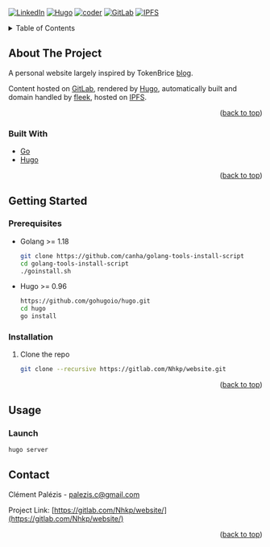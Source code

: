 <div id="top"></div>

[![LinkedIn][linkedin-shield]][linkedin-url]
[![Hugo][hugo-shield]][hugo-url]
[![coder][coder-shield]][coder-url]
[![GitLab][gitlab-shield]][gitlab-url]
[![IPFS][IPFS-shield]][IPFS-url]

<!-- TABLE OF CONTENTS -->
<details>
  <summary>Table of Contents</summary>
  <ol>
    <li>
      <a href="#about-the-project">About The Project</a>
      <ul>
        <li><a href="#built-with">Built With</a></li>
      </ul>
    </li>
    <li>
      <a href="#getting-started">Getting Started</a>
      <ul>
        <li><a href="#prerequisites">Prerequisites</a></li>
        <li><a href="#installation">Installation</a></li>
      </ul>
    </li>
    <li><a href="#usage">Usage</a></li>
    <li><a href="#contact">Contact</a></li>
  </ol>
</details>



<!-- ABOUT THE PROJECT -->
## About The Project

A personal website largely inspired by TokenBrice [blog](https://tokenbrice.xyz/f).

Content hosted on [GitLab](https://gitlab.com/Nhkp/website/), rendered by [Hugo](https://gohugo.io/), automatically built and domain handled by [fleek](https://fleek.co/), hosted on [IPFS](https://ipfs.io/).


<p align="right">(<a href="#top">back to top</a>)</p>



### Built With

* [Go](https://go.dev/)
* [Hugo](https://gohugo.io/)

<p align="right">(<a href="#top">back to top</a>)</p>



<!-- GETTING STARTED -->
## Getting Started

### Prerequisites

* Golang >= 1.18
  ```sh
  git clone https://github.com/canha/golang-tools-install-script
  cd golang-tools-install-script
  ./goinstall.sh
  ```

* Hugo >= 0.96
  ```sh
  https://github.com/gohugoio/hugo.git
  cd hugo
  go install
  ```


### Installation

1. Clone the repo
   ```sh
   git clone --recursive https://gitlab.com/Nhkp/website.git
   ```

<p align="right">(<a href="#top">back to top</a>)</p>



<!-- USAGE EXAMPLES -->
## Usage

### Launch

```sh
hugo server
```


<!-- CONTACT -->
## Contact

Clément Palézis - palezis.c@gmail.com

Project Link: [https://gitlab.com/Nhkp/website/](https://gitlab.com/Nhkp/website/)

<p align="right">(<a href="#top">back to top</a>)</p>



<!-- MARKDOWN LINKS & IMAGES -->
<!-- https://www.markdownguide.org/basic-syntax/#reference-style-links -->
[linkedin-shield]: https://img.shields.io/badge/Profile%20on-LinkedIn-0077b5?&logo=linkedin
[linkedin-url]: https://linkedin.com/in/cpalezis

[hugo-shield]: https://img.shields.io/badge/Generator%20is-Hugo-ff4088?&logo=hugo
[hugo-url]: https://github.com/gohugoio/hugo

[coder-shield]: https://img.shields.io/badge/Theme%20is-coder-2a6df4
[coder-url]: https://github.com/luizdepra/hugo-coder

[gitlab-shield]: https://img.shields.io/badge/Source%20on-GitLab-fc6d26?&logo=gitlab
[gitlab-url]: https://gitlab.com/Nhkp/website/

[IPFS-shield]: https://img.shields.io/badge/Hosted%20on-IPFS-65c2cb?&logo=ipfs
[IPFS-url]: https://ipfs.io/
